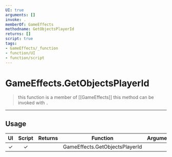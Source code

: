 ```yaml
---
UI: true
arguments: []
invoke: .
memberOf: GameEffects
methodname: GetObjectsPlayerId
returns: []
script: true
tags:
- GameEffects/_function
- function/UI
- function/script
---
```

# GameEffects.GetObjectsPlayerId
> this function is a member of [[GameEffects]]
> this method can be invoked with `.`
-----
## Usage
|  UI | Script | Returns | Function | Arguments |
|:---:|:------:|-------:|:--------:|:---------|
|✓|✓||GameEffects.GetObjectsPlayerId||
